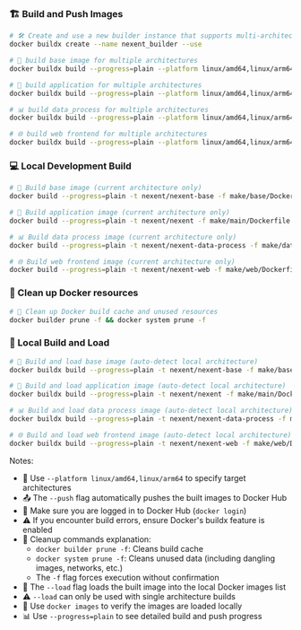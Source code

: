 ### 🏗️ Build and Push Images

```bash
# 🛠️ Create and use a new builder instance that supports multi-architecture builds
docker buildx create --name nexent_builder --use

# 🔨 build base image for multiple architectures
docker buildx build --progress=plain --platform linux/amd64,linux/arm64 -t nexent/nexent-base -f make/base/Dockerfile . --push

# 🚀 build application for multiple architectures
docker buildx build --progress=plain --platform linux/amd64,linux/arm64 -t nexent/nexent -f make/main/Dockerfile . --push

# 📊 build data_process for multiple architectures
docker buildx build --progress=plain --platform linux/amd64,linux/arm64 -t nexent/nexent-data-process -f make/data_process/Dockerfile . --push

# 🌐 build web frontend for multiple architectures
docker buildx build --progress=plain --platform linux/amd64,linux/arm64 -t nexent/nexent-web -f make/web/Dockerfile . --push
```

### 💻 Local Development Build

```bash
# 🔨 Build base image (current architecture only)
docker build --progress=plain -t nexent/nexent-base -f make/base/Dockerfile .

# 🚀 Build application image (current architecture only)
docker build --progress=plain -t nexent/nexent -f make/main/Dockerfile .

# 📊 Build data process image (current architecture only)
docker build --progress=plain -t nexent/nexent-data-process -f make/data_process/Dockerfile .

# 🌐 Build web frontend image (current architecture only)
docker build --progress=plain -t nexent/nexent-web -f make/web/Dockerfile .
```

### 🧹 Clean up Docker resources

```bash
# 🧼 Clean up Docker build cache and unused resources
docker builder prune -f && docker system prune -f
```

### 💾 Local Build and Load

```bash
# 🔨 Build and load base image (auto-detect local architecture)
docker buildx build --progress=plain -t nexent/nexent-base -f make/base/Dockerfile . --load

# 🚀 Build and load application image (auto-detect local architecture)
docker buildx build --progress=plain -t nexent/nexent -f make/main/Dockerfile . --load

# 📊 Build and load data process image (auto-detect local architecture)
docker buildx build --progress=plain -t nexent/nexent-data-process -f make/data_process/Dockerfile . --load

# 🌐 Build and load web frontend image (auto-detect local architecture)
docker buildx build --progress=plain -t nexent/nexent-web -f make/web/Dockerfile . --load
```

Notes:
- 🔧 Use `--platform linux/amd64,linux/arm64` to specify target architectures
- 📤 The `--push` flag automatically pushes the built images to Docker Hub
- 🔑 Make sure you are logged in to Docker Hub (`docker login`)
- ⚠️ If you encounter build errors, ensure Docker's buildx feature is enabled
- 🧹 Cleanup commands explanation:
  - `docker builder prune -f`: Cleans build cache
  - `docker system prune -f`: Cleans unused data (including dangling images, networks, etc.)
  - The `-f` flag forces execution without confirmation
- 🔧 The `--load` flag loads the built image into the local Docker images list
- ⚠️ `--load` can only be used with single architecture builds
- 📝 Use `docker images` to verify the images are loaded locally
- 📊 Use `--progress=plain` to see detailed build and push progress